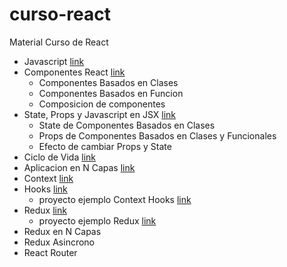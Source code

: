 # curso-react
Material Curso de React

- Javascript [link](https://github.com/docentedev/curso-react/tree/master/contenido/javascript)
- Componentes React [link](https://github.com/docentedev/curso-react/tree/master/contenido/componentes)
    - Componentes Basados en Clases
    - Componentes Basados en Funcion
    - Composicion de componentes
- State, Props y Javascript en JSX [link](https://github.com/docentedev/curso-react/tree/master/contenido/state-props)
    - State de Componentes Basados en Clases
    - Props de Componentes Basados en Clases y Funcionales
    - Efecto de cambiar Props y State
- Ciclo de Vida  [link](https://github.com/docentedev/curso-react/tree/master/contenido/ciclo-de-vida)
- Aplicacion en N Capas [link](https://github.com/docentedev/curso-react/tree/master/contenido/n-capas)
- Context [link](https://github.com/docentedev/curso-react/tree/master/contenido/context)
- Hooks [link](https://github.com/docentedev/curso-react/tree/master/contenido/hook)
    - proyecto ejemplo Context Hooks [link](https://github.com/docentedev/curso-react/tree/master/contenido/proyectos/react-redux-todos)
- Redux [link](https://github.com/docentedev/curso-react/tree/master/contenido/redux)
    - proyecto ejemplo Redux [link](https://github.com/docentedev/curso-react/tree/master/contenido/proyectos/context-hooks)
- Redux en N Capas
- Redux Asincrono
- React Router